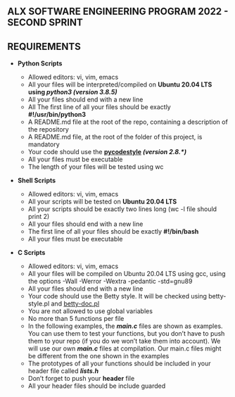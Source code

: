 ## ALX SOFTWARE ENGINEERING PROGRAM 2022 - SECOND SPRINT

## REQUIREMENTS

* **Python Scripts**
	* Allowed editors: vi, vim, emacs
	* All your files will be interpreted/compiled on **Ubuntu 20.04 LTS using _python3 (version 3.8.5)_**
	* All your files should end with a new line
	* All The first line of all your files should be exactly **#!/usr/bin/python3**
	* A README.md file at the root of the repo, containing a description of the repository
	* A README.md file, at the root of the folder of this project, is mandatory
	* Your code should use the **[pycodestyle](https://pypi.org/project/pycodestyle/) _(version 2.8.*)_**
	* All your files must be executable
	* The length of your files will be tested using wc

* **Shell Scripts**
	* Allowed editors: vi, vim, emacs
	* All your scripts will be tested on **Ubuntu 20.04 LTS**
	* All your scripts should be exactly two lines long (wc -l file should print 2)
	* All your files should end with a new line
	* The first line of all your files should be exactly **#!/bin/bash**
	* All your files must be executable

* **C Scripts**
	* Allowed editors: vi, vim, emacs
	* All your files will be compiled on Ubuntu 20.04 LTS using gcc, using the options -Wall -Werror -Wextra -pedantic -std=gnu89
	* All your files should end with a new line
	* Your code should use the Betty style. It will be checked using betty-style.pl and [betty-doc.pl](https://github.com/holbertonschool/Betty/blob/master/betty-doc.pl)
	* You are not allowed to use global variables
	* No more than 5 functions per file
	* In the following examples, the **_main.c_** files are shown as examples. You can use them to test your functions, but you don’t 	have to push them to your repo (if you do we won’t take them into account). We will use our own **_main.c_** files at compilation. Our main.c files might be different from the one shown in the examples
	* The prototypes of all your functions should be included in your header file called **_lists.h_**
	* Don’t forget to push your **header** file
	* All your header files should be include guarded

	